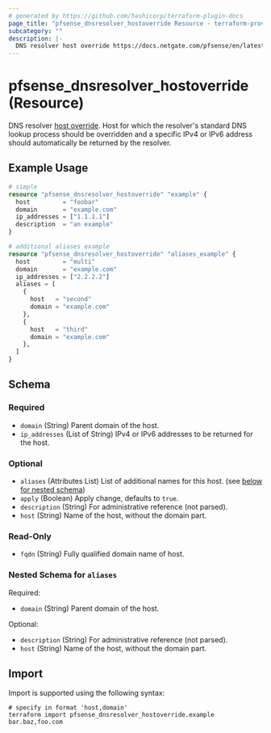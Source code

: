 ```yaml
---
# generated by https://github.com/hashicorp/terraform-plugin-docs
page_title: "pfsense_dnsresolver_hostoverride Resource - terraform-provider-pfsense"
subcategory: ""
description: |-
  DNS resolver host override https://docs.netgate.com/pfsense/en/latest/services/dns/resolver-host-overrides.html. Host for which the resolver's standard DNS lookup process should be overridden and a specific IPv4 or IPv6 address should automatically be returned by the resolver.
---
```


# pfsense_dnsresolver_hostoverride (Resource)

DNS resolver [host override](https://docs.netgate.com/pfsense/en/latest/services/dns/resolver-host-overrides.html). Host for which the resolver's standard DNS lookup process should be overridden and a specific IPv4 or IPv6 address should automatically be returned by the resolver.

## Example Usage

```terraform
# simple
resource "pfsense_dnsresolver_hostoverride" "example" {
  host         = "foobar"
  domain       = "example.com"
  ip_addresses = ["1.1.1.1"]
  description  = "an example"
}

# additional aliases example
resource "pfsense_dnsresolver_hostoverride" "aliases_example" {
  host         = "multi"
  domain       = "example.com"
  ip_addresses = ["2.2.2.2"]
  aliases = [
    {
      host   = "second"
      domain = "example.com"
    },
    {
      host   = "third"
      domain = "example.com"
    },
  ]
}
```

<!-- schema generated by tfplugindocs -->
## Schema

### Required

- `domain` (String) Parent domain of the host.
- `ip_addresses` (List of String) IPv4 or IPv6 addresses to be returned for the host.

### Optional

- `aliases` (Attributes List) List of additional names for this host. (see [below for nested schema](#nestedatt--aliases))
- `apply` (Boolean) Apply change, defaults to `true`.
- `description` (String) For administrative reference (not parsed).
- `host` (String) Name of the host, without the domain part.

### Read-Only

- `fqdn` (String) Fully qualified domain name of host.

<a id="nestedatt--aliases"></a>
### Nested Schema for `aliases`

Required:

- `domain` (String) Parent domain of the host.

Optional:

- `description` (String) For administrative reference (not parsed).
- `host` (String) Name of the host, without the domain part.

## Import

Import is supported using the following syntax:

```shell
# specify in format 'host,domain'
terraform import pfsense_dnsresolver_hostoverride.example bar.baz,foo.com
```
